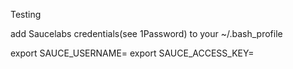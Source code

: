 Testing

add Saucelabs credentials(see 1Password) to your ~/.bash_profile

export SAUCE_USERNAME=
export SAUCE_ACCESS_KEY=